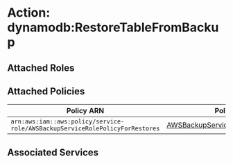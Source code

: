 # Action: dynamodb:RestoreTableFromBackup

## Attached Roles

## Attached Policies

| Policy ARN | Policy Name |
|------------|-------------|
| `arn:aws:iam::aws:policy/service-role/AWSBackupServiceRolePolicyForRestores` | [AWSBackupServiceRolePolicyForRestores](../policies.md#awsbackupservicerolepolicyforrestores) |

## Associated Services

